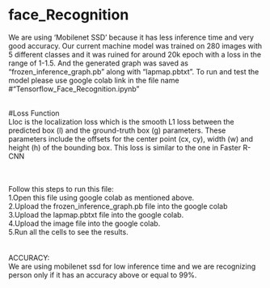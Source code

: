 # face_Recognition
We are using ‘Mobilenet SSD’ because it has less inference time and very good accuracy.
Our current machine model was trained on 280 images with 5 different classes and it was ruined for
around 20k epoch with a loss in the range of 1-1.5.
And the generated graph was saved as “frozen_inference_graph.pb” along with “lapmap.pbtxt”.
To run and test the model please use google colab link in the file name
#“Tensorflow_Face_Recognition.ipynb” 
<br>
<br>

#Loss Function<br>
Lloc is the localization loss which is the smooth L1 loss between the predicted box (l) and the ground-truth box (g) parameters. These parameters include the offsets for the center point (cx, cy), width (w) and height (h) of the bounding box. This loss is similar to the one in Faster R-CNN

<br>
<br>
Follow this steps to run this file:<br>
1.Open this file using google colab as mentioned above.<br>
2.Upload the frozen_inference_graph.pb file into the google colab<br>
3.Upload the lapmap.pbtxt file into the google colab.<br>
4.Upload the image file into the google colab.<br>
5.Run all the cells to see the results.<br><br><br>
ACCURACY:<br>
We are using mobilenet ssd for low inference time and we are recognizing person only if it has an
accuracy above or equal to 99%.
